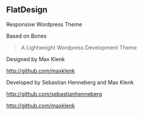 ## FlatDesign

Responsive Wordpress Theme

Based on Bones
> A Lightweight Wordpress Development Theme


Designed by Max Klenk

<http://github.com/maxklenk>


Developed by Sebastian Henneberg and Max Klenk

<http://github.com/sebastianhenneberg>

<http://github.com/maxklenk>